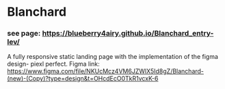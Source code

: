 # Blanchard 
### see page: https://blueberry4airy.github.io/Blanchard_entry-lev/

A fully responsive static landing page with the implementation of the figma design- piexl perfect.
Figma link: https://www.figma.com/file/NKUcMcz4VM6JZWlX5Id8gZ/Blanchard-(new)-(Copy)?type=design&t=OHcdEcO0TkR1vcxK-6
